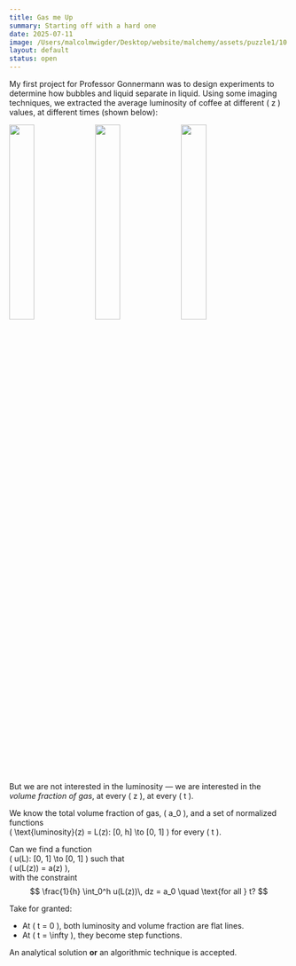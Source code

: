```yaml
---
title: Gas me Up
summary: Starting off with a hard one
date: 2025-07-11
image: /Users/malcolmwigder/Desktop/website/malchemy/assets/puzzle1/10.png
layout: default
status: open
---
```


My first project for Professor Gonnermann was to design experiments to determine how bubbles and liquid separate in liquid. Using some imaging techniques, we extracted the average luminosity of coffee at different \( z \) values, at different times (shown below):

<p>
  <img src="/Users/malcolmwigder/Desktop/website/malchemy/assets/puzzle1/11.png" width="30%">
  <img src="/Users/malcolmwigder/Desktop/website/malchemy/assets/puzzle1/12.png" width="30%">
  <img src="/Users/malcolmwigder/Desktop/website/malchemy/assets/puzzle1/13.png" width="30%">
</p>

But we are not interested in the luminosity — we are interested in the *volume fraction of gas*, at every \( z \), at every \( t \).

We know the total volume fraction of gas, \( a_0 \), and a set of normalized functions  
\( \text{luminosity}(z) = L(z): [0, h] \to [0, 1] \) for every \( t \).

Can we find a function  
\( u(L): [0, 1] \to [0, 1] \) such that  
\( u(L(z)) = a(z) \),  
with the constraint  
$$
\frac{1}{h} \int_0^h u(L(z))\, dz = a_0 \quad \text{for all } t?
$$

Take for granted:

- At \( t = 0 \), both luminosity and volume fraction are flat lines.  
- At \( t = \infty \), they become step functions.

An analytical solution **or** an algorithmic technique is accepted.
